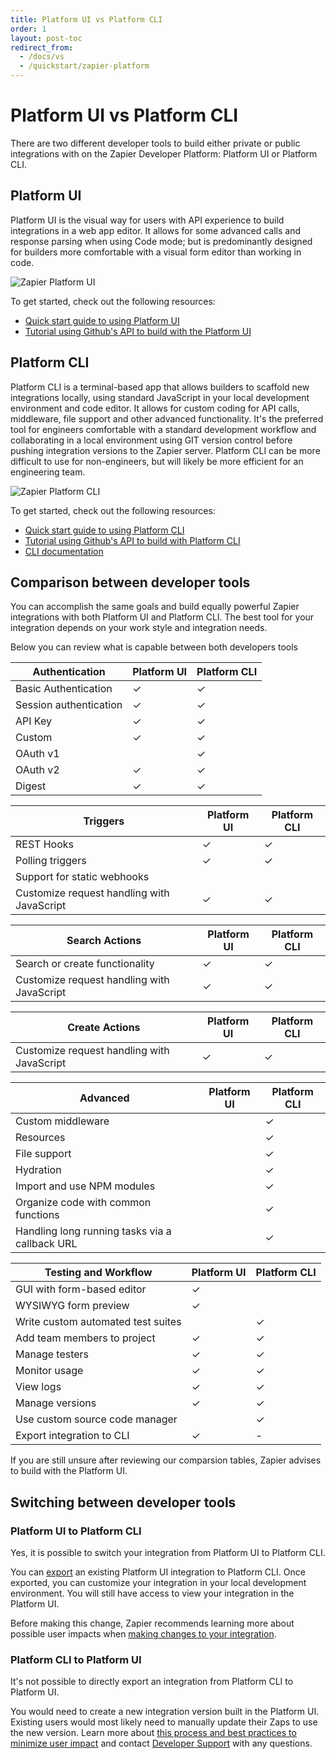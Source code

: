 ```yaml
---
title: Platform UI vs Platform CLI
order: 1
layout: post-toc
redirect_from:
  - /docs/vs
  - /quickstart/zapier-platform
---
```


# Platform UI vs Platform CLI

There are two different developer tools to build either private or public integrations with on the Zapier Developer Platform: Platform UI or Platform CLI.

## Platform UI

Platform UI is the visual way for users with API experience to build integrations in a web app editor. It allows for some advanced calls and response parsing when using Code mode; but is predominantly designed for builders more comfortable with a visual form editor than working in code.

![Zapier Platform UI](https://cdn.zappy.app/a8c009d1109749b44052922f2a6ec9bc.png)

To get started, check out the following resources:

- [Quick start guide to using Platform UI](https://platform.zapier.com/quickstart/platform-ui-guide)
- [Tutorial using Github's API to build with the Platform UI](https://community.zapier.com/featured-articles-65/zapier-platform-ui-a-complete-guide-on-how-to-integrate-with-github-26298#post108889)

## Platform CLI

Platform CLI is a terminal-based app that allows builders to scaffold new integrations locally, using standard JavaScript in your local development environment and code editor. It allows for custom coding for API calls, middleware, file support and other advanced functionality. It's the preferred tool for engineers comfortable with a standard development workflow and collaborating in a local environment using GIT version control before pushing integration versions to the Zapier server. Platform CLI can be more difficult to use for non-engineers, but will likely be more efficient for an engineering team.

![Zapier Platform CLI](https://cdn.zapier.com/storage/photos/27d28a5fdd0c878d7558b4abd4f106ec.png)

To get started, check out the following resources:

- [Quick start guide to using Platform CLI](https://platform.zapier.com/quickstart/cli-tutorial)
- [Tutorial using Github's API to build with Platform CLI](https://developer.zapier.com/cli-guide/introduction)
- [CLI documentation](https://github.com/zapier/zapier-platform/blob/main/packages/cli/README.md)

## Comparison between developer tools

You can accomplish the same goals and build equally powerful Zapier integrations with both Platform UI and Platform CLI. The best tool for your integration depends on your work style and integration needs.

Below you can review what is capable between both developers tools

| Authentication         | Platform UI | Platform CLI |
| ---------------------- | ----------- | ------------ |
| Basic Authentication   | ✓           | ✓            |
| Session authentication | ✓           | ✓            |
| API Key                | ✓           | ✓            |
| Custom                 | ✓           | ✓            |
| OAuth v1               |             | ✓            |
| OAuth v2               | ✓           | ✓            |
| Digest                 | ✓           | ✓            |

| Triggers                                   | Platform UI | Platform CLI |
| ------------------------------------------ | ----------- | ------------ |
| REST Hooks                                 | ✓           | ✓            |
| Polling triggers                           | ✓           | ✓            |
| Support for static webhooks                |             |              |
| Customize request handling with JavaScript | ✓           | ✓            |

| Search Actions                             | Platform UI | Platform CLI |
| ------------------------------------------ | ----------- | ------------ |
| Search or create functionality             | ✓           | ✓            |
| Customize request handling with JavaScript | ✓           | ✓            |

| Create Actions                             | Platform UI | Platform CLI |
| ------------------------------------------ | ----------- | ------------ |
| Customize request handling with JavaScript | ✓           | ✓            |

| Advanced                                       | Platform UI | Platform CLI |
| ---------------------------------------------- | ----------- | ------------ |
| Custom middleware                              |             | ✓            |
| Resources                                      |             | ✓            |
| File support                                   |             | ✓            |
| Hydration                                      |             | ✓            |
| Import and use NPM modules                     |             | ✓            |
| Organize code with common functions            |             | ✓            |
| Handling long running tasks via a callback URL |             | ✓            |

| Testing and Workflow               | Platform UI | Platform CLI |
| ---------------------------------- | ----------- | ------------ |
| GUI with form-based editor         | ✓           |              |
| WYSIWYG form preview               | ✓           |              |
| Write custom automated test suites |             | ✓            |
| Add team members to project        | ✓           | ✓            |
| Manage testers                     | ✓           | ✓            |
| Monitor usage                      | ✓           | ✓            |
| View logs                          | ✓           | ✓            |
| Manage versions                    | ✓           | ✓            |
| Use custom source code manager     |             | ✓            |
| Export integration to CLI          | ✓           | -            |

If you are still unsure after reviewing our comparsion tables, Zapier advises to build with the Platform UI.

## Switching between developer tools

### Platform UI to Platform CLI

Yes, it is possible to switch your integration from Platform UI to Platform CLI.

You can [export](https://platform.zapier.com/manage/export-cli) an existing Platform UI integration to Platform CLI. Once exported, you can customize your integration in your local development environment. You will still have access to view your integration in the Platform UI.

Before making this change, Zapier recommends learning more about possible user impacts when [making changes to your integration](https://platform.zapier.com/manage/planning-changes).

### Platform CLI to Platform UI

It's not possible to directly export an integration from Platform CLI to Platform UI.

You would need to create a new integration version built in the Platform UI. Existing users would most likely need to manually update their Zaps to use the new version. Learn more about [this process and best practices to minimize user impact](https://platform.zapier.com/manage/export-ui) and contact [Developer Support](https://developer.zapier.com/contact) with any questions.
